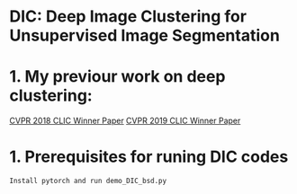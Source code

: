 # DIC: Deep Image Clustering for Unsupervised Image Segmentation
# 1. My previour work on deep clustering:
[CVPR 2018 CLIC Winner Paper](http://openaccess.thecvf.com/content_cvpr_2018_workshops/papers/w50/Zhou_Variational_Autoencoder_for_CVPR_2018_paper.pdf)
[CVPR 2019 CLIC Winner Paper](http://openaccess.thecvf.com/content_CVPRW_2019/papers/CLIC%202019/Zhou_End-to-end_Optimized_Image_Compression_with_Attention_Mechanism_CVPRW_2019_paper.pdf)

# 1. Prerequisites for runing DIC codes
```
Install pytorch and run demo_DIC_bsd.py
